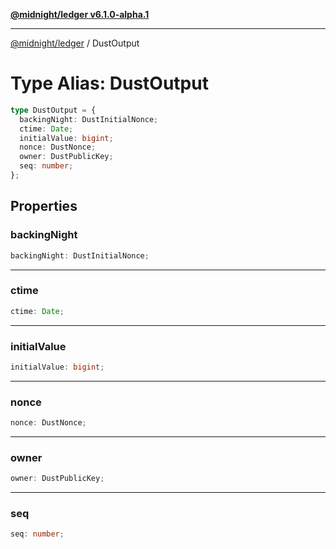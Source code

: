 [**@midnight/ledger v6.1.0-alpha.1**](../README.md)

***

[@midnight/ledger](../globals.md) / DustOutput

# Type Alias: DustOutput

```ts
type DustOutput = {
  backingNight: DustInitialNonce;
  ctime: Date;
  initialValue: bigint;
  nonce: DustNonce;
  owner: DustPublicKey;
  seq: number;
};
```

## Properties

### backingNight

```ts
backingNight: DustInitialNonce;
```

***

### ctime

```ts
ctime: Date;
```

***

### initialValue

```ts
initialValue: bigint;
```

***

### nonce

```ts
nonce: DustNonce;
```

***

### owner

```ts
owner: DustPublicKey;
```

***

### seq

```ts
seq: number;
```
